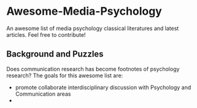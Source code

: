 # Awesome-Media-Psychology
An awesome list of media psychology classical literatures and latest articles. Feel free to contribute!  
## Background and Puzzles    
Does communication research has become footnotes of psychology research?
The goals for this awesome list are:
- promote collaborate interdisciplinary discussion with Psychology and Communication areas
- 
